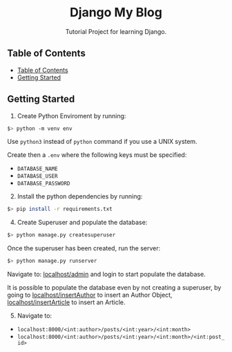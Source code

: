 <br />    
<p align="center">
<h1 align="center">Django My Blog</h1>
<p align="center">
    Tutorial Project for learning Django.
</p>

## Table of Contents

- [Table of Contents](#table-of-contents)
- [Getting Started](#getting-started)

## Getting Started
1. Create Python Enviroment by running:
```bash
$> python -m venv env
```
Use `python3` instead of `python` command if you use a UNIX system.

Create then a `.env` where the following keys must be specified:
- `DATABASE_NAME`
- `DATABASE_USER`
- `DATABASE_PASSWORD`

2. Install the python dependencies by running:
```bash
$> pip install -r requirements.txt
```

4. Create Superuser and populate the database:
```bash
$> python manage.py createsuperuser
```
Once the superuser has been created, run the server: 
```bash
$> python manage.py runserver
```
Navigate to: [localhost/admin](http://127.0.0.1:8000/admin) and login to start populate the database.

It is possible to populate the database even by not creating a superuser, by going to [localhost/insertAuthor](http://127.0.0.1:8000/insertAuthor) to insert an Author Object, [localhost/insertArticle](http://127.0.0.1:8000/insertArticle)  to insert an Article.


5. Navigate to:
- `localhost:8000/<int:author>/posts/<int:year>/<int:month>` 
- `localhost:8000/<int:author>/posts/<int:year>/<int:month>/<int:post_id>` 






